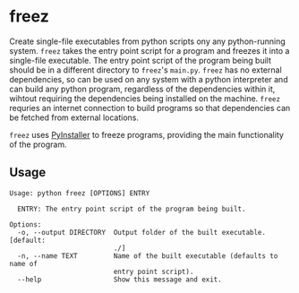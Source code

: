# freez

Create single-file executables from python scripts ony any python-running system. `freez` takes the entry point script for a program and freezes it into a single-file executable. The entry point script of the program being built should be in a different directory to `freez`'s `main.py`. `freez` has no external dependencies, so can be used on any system with a python interpreter and can build any python program, regardless of the dependencies within it, wihtout requiring the dependencies being installed on the machine. `freez` requries an internet connection to build programs so that dependencies can be fetched from external locations.

`freez` uses [PyInstaller](https://github.com/pyinstaller/pyinstaller) to freeze programs, providing the main functionality of the program.

## Usage

```
Usage: python freez [OPTIONS] ENTRY

  ENTRY: The entry point script of the program being built.

Options:
  -o, --output DIRECTORY  Output folder of the built executable.  [default:
                          ./]
  -n, --name TEXT         Name of the built executable (defaults to name of
                          entry point script).
  --help                  Show this message and exit.
```
